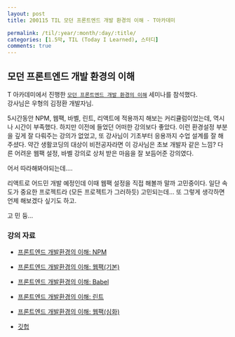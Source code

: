 ```yaml
---
layout: post
title: 200115 TIL 모던 프론트엔드 개발 환경의 이해 - T아카데미

permalink: /til/:year/:month/:day/:title/
categories: [1.5막, TIL (Today I Learned), 스터디]
comments: true
---
```


## 모던 프론트엔드 개발 환경의 이해 

T 아카데미에서 진행한 [`모던 프론트엔드 개발 환경의 이해`](https://tacademy.skplanet.com/front/tacademy/courseinfo/campus.action) 세미나를 참석했다.  
강사님은 우형의 김정환 개발자님. 

5시간동안 NPM, 웹팩, 바벨, 린트, 리액트에 적용까지 해보는 커리큘럼이었는데, 역시나 시간이 부족했다. 
하지만 이전에 들었던 어떠한 강의보다 좋았다. 
이런 환경설정 부분을 깊게 잘 다뤄주는 강의가 없었고, 또 강사님이 기초부터 응용까지 수업 설계를 잘 해주셨다. 
약간 생활코딩의 대상이 비전공자라면 이 강사님은 초보 개발자 같은 느낌? 
다른 어려운 웹팩 설정, 바벨 강의로 상처 받은 마음을 잘 보듬어준 강의였다. 

어서 따라해봐야되는데....

리액트로 어드민 개발 예정인데 이때 웹팩 설정을 직접 해볼까 말까 고민중이다. 
일단 속도가 중요한 프로젝트라 (모든 프로젝트가 그러하듯) 고민되는데... 또 그렇게 생각하면 언제 해보겠다 싶기도 하고. 

고 민 듕... 

### **강의 자료**
- [프론트엔드 개발환경의 이해: NPM](https://jeonghwan-kim.github.io/series/2019/12/09/frontend-dev-env-npm.html)

- [프론트엔드 개발환경의 이해: 웹팩(기본)](https://jeonghwan-kim.github.io/series/2019/12/10/frontend-dev-env-webpack-basic.html)

- [프론트엔드 개발환경의 이해: Babel](https://jeonghwan-kim.github.io/series/2019/12/22/frontend-dev-env-babel.html)

- [프론트엔드 개발환경의 이해: 린트](https://jeonghwan-kim.github.io/series/2019/12/30/frontend-dev-env-lint.html)

- [프론트엔드 개발환경의 이해: 웹팩(심화)](https://jeonghwan-kim.github.io/series/2020/01/02/frontend-dev-env-webpack-intermediate.html)

- [깃헙](https://github.com/jeonghwan-kim/lecture-frontend-dev-env)
